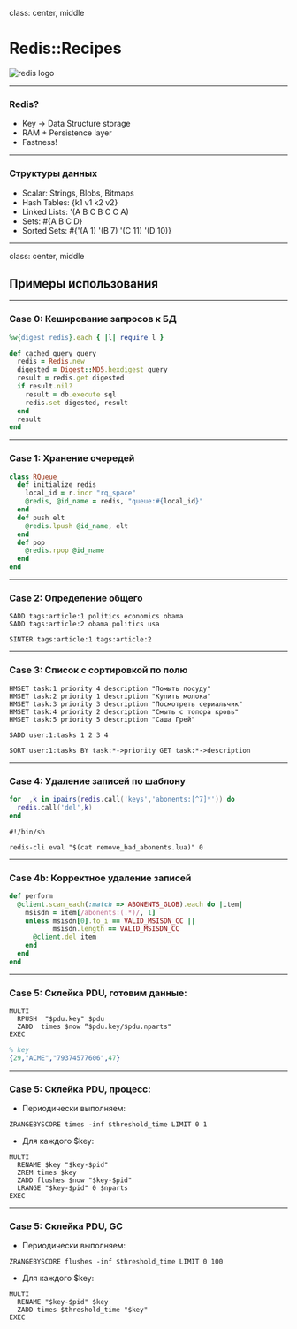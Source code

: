 class: center, middle
# Redis::Recipes
![redis logo](http://download.redis.io/logocontest/88.png)

---
### Redis?

* Key -> Data Structure storage
* RAM + Persistence layer
* Fastness!

---
### Структуры данных

* Scalar: Strings, Blobs, Bitmaps
* Hash Tables: {k1 v1 k2 v2}
* Linked Lists: '(A B C B C C A)
* Sets: #{A B C D}
* Sorted Sets: #{'(A 1) '(B 7) '(C 11) '(D 10)}

---
class: center, middle
## Примеры использования

---
### Case 0: Кеширование запросов к БД

``` ruby
%w{digest redis}.each { |l| require l }

def cached_query query
  redis = Redis.new
  digested = Digest::MD5.hexdigest query
  result = redis.get digested     
  if result.nil?
    result = db.execute sql
    redis.set digested, result
  end
  result
end
```

---
### Case 1: Хранение очередей

``` ruby
class RQueue
  def initialize redis
    local_id = r.incr "rq_space"
    @redis, @id_name = redis, "queue:#{local_id}"
  end 
  def push elt
    @redis.lpush @id_name, elt 
  end
  def pop
    @redis.rpop @id_name
  end
end
```

---
### Case 2: Определение общего

``` redis
SADD tags:article:1 politics economics obama
SADD tags:article:2 obama politics usa

SINTER tags:article:1 tags:article:2
```

---
### Case 3: Список с сортировкой по полю

``` redis
HMSET task:1 priority 4 description "Помыть посуду"
HMSET task:2 priority 1 description "Купить молока"
HMSET task:3 priority 3 description "Посмотреть сериальчик"
HMSET task:4 priority 2 description "Смыть с топора кровь"
HMSET task:5 priority 5 description "Саша Грей"

SADD user:1:tasks 1 2 3 4

SORT user:1:tasks BY task:*->priority GET task:*->description
```

---
### Case 4: Удаление записей по шаблону

``` lua
for _,k in ipairs(redis.call('keys','abonents:[^7]*')) do
  redis.call('del',k)
end
```

``` shell
#!/bin/sh

redis-cli eval "$(cat remove_bad_abonents.lua)" 0
```

---
### Case 4b: Корректное удаление записей

``` ruby
def perform
  @client.scan_each(:match => ABONENTS_GLOB).each do |item|
    msisdn = item[/abonents:(.*)/, 1]
    unless msisdn[0].to_i == VALID_MSISDN_CC || 
           msisdn.length == VALID_MSISDN_CC
      @client.del item
    end
  end
end
``` 

---
### Case 5: Склейка PDU, готовим данные:

``` redis
MULTI
  RPUSH  "$pdu.key" $pdu
  ZADD  times $now “$pdu.key/$pdu.nparts" 
EXEC
```

``` erl
% key
{29,"ACME","79374577606",47} 
```

---
### Case 5: Склейка PDU, процесс:

* Периодически выполняем:

``` redis
ZRANGEBYSCORE times -inf $threshold_time LIMIT 0 1
```

* Для каждого $key:

``` redis
MULTI
  RENAME $key "$key-$pid"
  ZREM times $key
  ZADD flushes $now "$key-$pid"
  LRANGE "$key-$pid" 0 $nparts
EXEC
```

---
### Case 5: Склейка PDU, GC

* Периодически выполняем:

``` redis
ZRANGEBYSCORE flushes -inf $threshold_time LIMIT 0 100
```

* Для каждого $key:

``` redis
MULTI
  RENAME "$key-$pid" $key
  ZADD times $threshold_time "$key" 
EXEC

```

